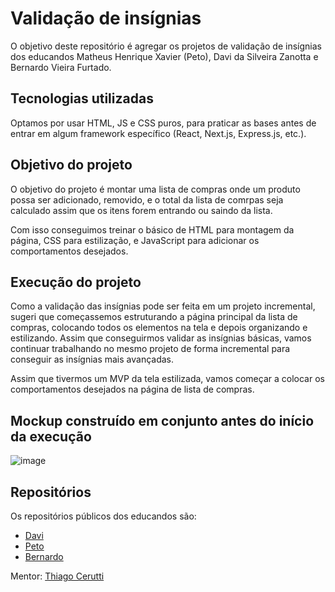 # Validação de insígnias

O objetivo deste repositório é agregar os projetos de validação de insígnias dos educandos Matheus Henrique Xavier (Peto), Davi da Silveira Zanotta e Bernardo Vieira Furtado.

## Tecnologias utilizadas

Optamos por usar HTML, JS e CSS puros, para praticar as bases antes de entrar em algum framework específico (React, Next.js, Express.js, etc.).

## Objetivo do projeto

O objetivo do projeto é montar uma lista de compras onde um produto possa ser adicionado, removido, e o total da lista de comrpas seja calculado assim que os itens forem entrando ou saindo da lista.

Com isso conseguimos treinar o básico de HTML para montagem da página, CSS para estilização, e JavaScript para adicionar os comportamentos desejados.

## Execução do projeto

Como a validação das insígnias pode ser feita em um projeto incremental, sugeri que começassemos estruturando a página principal da lista de compras, colocando todos os elementos na tela e depois organizando e estilizando. Assim que conseguirmos validar as insígnias básicas, vamos continuar trabalhando no mesmo projeto de forma incremental para conseguir as insígnias mais avançadas.

Assim que tivermos um MVP da tela estilizada, vamos começar a colocar os comportamentos desejados na página de lista de compras.

## Mockup construído em conjunto antes do início da execução

![image](https://github.com/paq-devs/validacao-insignias-peto-davi-bernardo/assets/2390172/396f2d7e-bc17-418a-a4d6-8b72d161de9c)

## Repositórios

Os repositórios públicos dos educandos são:

- [Davi](https://github.com/zanotta23/InsigniaPaq)
- [Peto](https://github.com/Petoteta/Validacao-Insignias)
- [Bernardo](https://github.com/Bernardo-furtado/projeto-lista-de-compras)

Mentor: [Thiago Cerutti](https://github.com/thcerutti)
